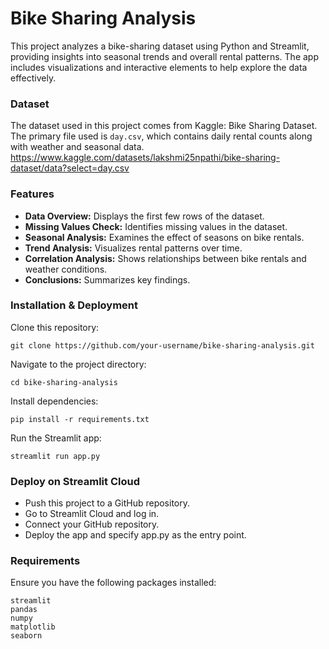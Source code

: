# Bike Sharing Analysis

This project analyzes a bike-sharing dataset using Python and Streamlit, providing insights into seasonal trends and overall rental patterns. The app includes visualizations and interactive elements to help explore the data effectively.

### Dataset

The dataset used in this project comes from Kaggle: Bike Sharing Dataset. The primary file used is `day.csv`, which contains daily rental counts along with weather and seasonal data. https://www.kaggle.com/datasets/lakshmi25npathi/bike-sharing-dataset/data?select=day.csv

### Features
- **Data Overview:** Displays the first few rows of the dataset.
- **Missing Values Check:** Identifies missing values in the dataset.
- **Seasonal Analysis:** Examines the effect of seasons on bike rentals.
- **Trend Analysis:** Visualizes rental patterns over time.
- **Correlation Analysis:** Shows relationships between bike rentals and weather conditions.
- **Conclusions:** Summarizes key findings.

### Installation & Deployment

Clone this repository:

    git clone https://github.com/your-username/bike-sharing-analysis.git

Navigate to the project directory:

    cd bike-sharing-analysis

Install dependencies:

    pip install -r requirements.txt

Run the Streamlit app:

    streamlit run app.py

### Deploy on Streamlit Cloud

- Push this project to a GitHub repository.
- Go to Streamlit Cloud and log in.
- Connect your GitHub repository.
- Deploy the app and specify app.py as the entry point.

### Requirements

Ensure you have the following packages installed:

    streamlit
    pandas
    numpy
    matplotlib
    seaborn
